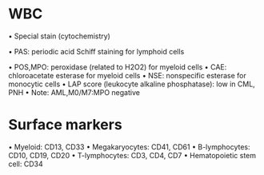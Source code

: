 # WBC
• Special stain (cytochemistry)

• PAS: periodic acid Schiff staining for lymphoid cells

• POS,MPO: peroxidase (related to H2O2) for myeloid cells
• CAE: chloroacetate esterase for myeloid cells
• NSE: nonspecific esterase for monocytic cells
• LAP score (leukocyte alkaline phosphatase): low in CML, PNH
• Note: AML,M0/M7:MPO negative
# Surface markers
• Myeloid: CD13, CD33
• Megakaryocytes: CD41, CD61
• B-lymphocytes: CD10, CD19, CD20
• T-lymphocytes: CD3, CD4, CD7
• Hematopoietic stem cell: CD34
